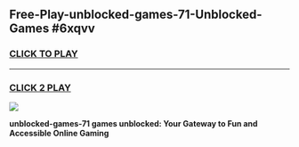 
## Free-Play-unblocked-games-71-Unblocked-Games #6xqvv
<h3>
<a href="https://news.freeplayer.one?title=unblocked-games-71&ref=8M">CLICK TO PLAY</a></h3>
<hr>

<h3>
<a href="https://news.freeplayer.one?title=unblocked-games-71&ref=8M">CLICK 2 PLAY</a>
  
</h3>

<a href="https://news.freeplayer.one?title=unblocked-games-71&ref=8M"><img src="https://clearcache.store/games.png"></a>


**unblocked-games-71 games unblocked: Your Gateway to Fun and Accessible Online Gaming**
